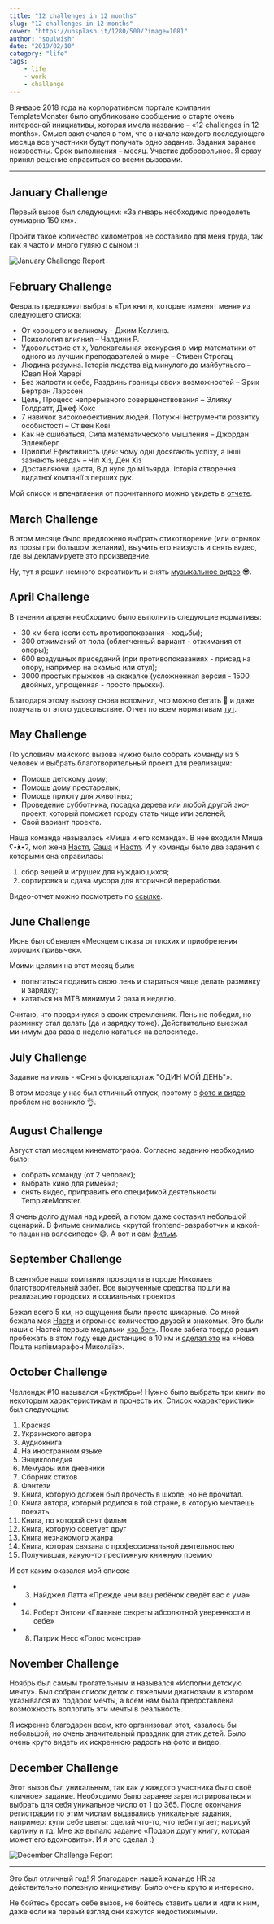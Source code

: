 ```yaml
---
title: "12 challenges in 12 months"
slug: "12-challenges-in-12-months"
cover: "https://unsplash.it/1280/500/?image=1081"
author: "soulwish"
date: "2019/02/10"
category: "life"
tags:
    - life
    - work
    - challenge
---
```


В январе 2018 года на корпоративном портале компании TemplateMonster было опубликовано сообщение о старте очень интересной инициативы, которая имела название – «12 challenges in 12 months». Смысл заключался в том, что в начале каждого последующего месяца все участники будут получать одно задание. Задания заранее неизвестны. Срок выполнения – месяц. Участие добровольное. Я сразу принял решение справиться со всеми вызовами.

---

## January Challenge
Первый вызов был следующим: «За январь необходимо преодолеть суммарно 150 км».

Пройти такое количество километров не составило для меня труда, так как я часто и много гуляю с сыном :)

![January Challenge Report](https://soulwish.info/images/2019-02-10/january.png)


## February Challenge
Февраль предложил выбрать «Три книги, которые изменят меня» из следующего списка:
- От хорошего к великому - Джим Коллинз.
- Психология влияния  – Чалдини Р.
- Удовольствие от x, Увлекательная экскурсия в мир математики от одного из лучших преподавателей в мире – Стивен Строгац
- Людина розумна. Історія людства від минулого до майбутнього – Ювал Ной Харарі
- Без жалости к себе, Раздвинь границы своих возможностей – Эрик Бертран Ларссен
- Цель, Процесс непрерывного совершенствования – Элияху Голдратт, Джеф Кокс
- 7 навичок високоефективних людей. Потужні інструменти розвитку особистості – Стівен Кові
- Как не ошибаться, Сила математического мышления – Джордан Элленберг
- Приліпи! Ефективність ідей: чому одні досягають успіху, а інші зазнають невдач – Чіп Хіз, Ден Хіз
- Доставляючи щастя, Від нуля до мільярда. Історія створення видатної компанії з перших рук.

Мой список и впечатления от прочитанного можно увидеть в [отчете](https://docs.google.com/document/d/1bdRtCZueWztLonkUYcFYFMopN_tiBZ91OfCFrKjZoyk/).

## March Challenge
В этом месяце было предложено выбрать стихотворение (или отрывок из прозы при большом желании), выучить его наизусть и снять видео, где вы декламируете это произведение.

Ну, тут я решил немного скреативить и снять [музыкальное видео](https://vimeo.com/262639373) 😎.

## April Challenge
В течении апреля необходимо было выполнить следующие нормативы:
- 30 км бега (если есть противопоказания - ходьбы);
- 300 отжиманий от пола (облегченный вариант - отжимания от опоры);
- 600 воздушных приседаний (при противопоказаниях - присед на опору, например на скамью или стул);
- 3000 простых прыжков на скакалке (усложненная версия - 1500 двойных, упрощенная - просто прыжки).

Благодаря этому вызову снова вспомнил, что можно бегать 🏃‍ и даже получать от этого удовольствие. Отчет по всем нормативам [тут](https://docs.google.com/spreadsheets/d/1DJcF194B0eTPWJCsGmf373PmnSoEUgQKjgUzufCj91c/).

## May Challenge
По условиям майского вызова нужно было собрать команду из 5 человек и выбрать благотворительный проект для реализации:
- Помощь детскому дому;
- Помощь дому престарелых;
- Помощь приюту для животных;
- Проведение субботника, посадка дерева или любой другой эко-проект, который поможет городу стать чище или зеленей;
- Свой вариант проекта.

Наша команда называлась «Миша и его команда». В нее входили Миша ʕ•́ᴥ•̀ʔ, моя жена [Настя](https://www.instagram.com/soul_constellation/), [Саша](https://www.instagram.com/karpov.alex.b/) и [Настя](https://www.instagram.com/karpova_ness/). И у команды было два задания с которыми она справилась:
1. сбор вещей и игрушек для нуждающихся;
2. сортировка и сдача мусора для вторичной переработки.

Видео-отчет можно посмотреть по [ссылке](https://www.youtube.com/watch?v=STzz2j0TUAE).

## June Challenge
Июнь был объявлен «Месяцем отказа от плохих и приобретения хороших привычек».

Моими целями на этот месяц были:
- попытаться подавить свою лень и стараться чаще делать разминку и зарядку;
- кататься на MTB минимум 2 раза в неделю.

Считаю, что продвинулся в своих стремлениях. Лень не победил, но разминку стал делать (да и зарядку тоже). Действительно выезжал минимум два раза в неделю кататься на велосипеде.

## July Challenge
Задание на июль - «Снять фоторепортаж "ОДИН МОЙ ДЕНЬ"».

В этом месяце у нас был отличный отпуск, поэтому с [фото и видео](https://vimeo.com/282648960) проблем не возникло 👌.

## August Challenge
Август стал месяцем кинематографа. Согласно заданию необходимо было:
- собрать команду (от 2 человек);
- выбрать кино для римейка;
- снять видео, приправить его спецификой деятельности TemplateMonster.

Я очень долго думал над идеей, а потом даже составил небольшой сценарий. В фильме снимались «крутой frontend-разработчик и какой-то пацан на велосипеде» 😄. А вот и сам [фильм](https://vimeo.com/288345305).

## September Challenge
В сентябре наша компания проводила в городе Николаев благотворительный забег. Все вырученные средства пошли на реализацию городских и социальных проектов. 

Бежал всего 5 км, но ощущения были просто шикарные. Со мной бежала моя [Настя](https://www.instagram.com/soul_constellation/) и огромное количество друзей и знакомых. Это были наши с Настей первые медальки [«за бег»](https://www.instagram.com/p/BoUV3JcnpIk/). После забега твердо решил пробежать в этом году еще дистанцию в 10 км и [сделал это](https://www.instagram.com/p/Bpw6H7vDSQT/) на «Нова Пошта напівмарафон Миколаїв».

## October Challenge
Челлендж #10 назывался «Буктябрь»! Нужно было выбрать три книги по некоторым характеристикам и прочесть их. Список «характеристик» был следующим:
1. Красная
2. Украинского автора
3. Аудиокнига
4. На иностранном языке
5. Энциклопедия
6. Мемуары или дневники
7. Сборник стихов
8. Фэнтези
9. Книга, которую должен был прочесть в школе, но не прочитал.
10. Книга автора, который родился в той стране, в которую мечтаешь поехать
11. Книга, по которой снят фильм
12. Книга, которую советует друг
13. Книга незнакомого жанра
14. Книга, которая связана с профессиональной деятельностью
15. Получившая, какую-то престижную книжную премию

И вот каким оказался мой список:
- 3. Найджел Латта «Прежде чем ваш ребёнок сведёт вас с ума»
- 14. Роберт Энтони «Главные секреты абсолютной уверенности в себе»
- 8. Патрик Несс «Голос монстра»

## November Challenge
Ноябрь был самым трогательным и назывался «Исполни детскую мечту». Был собран список деток с тяжелыми диагнозами в котором указывался их подарок мечты, а всем нам была предоставлена возможность воплотить эти мечты в реальность. 

Я искренне благодарен всем, кто организовал этот, казалось бы небольшой, но очень значительный праздник для этих детей. Было очень круто видеть их искреннюю радость на фото и видео.

## December Challenge
Этот вызов был уникальным, так как у каждого участника было своё «личное» задание. Необходимо было заранее зарегистрироваться и выбрать для себя уникальное число от 1 до 365. После окончания регистрации по этим числам выдавались уникальные задания, например: купи себе цветы; сделай что-то, что тебя пугает; нарисуй картину и тд. Мне же выпало задание «Подари другу книгу, которая может его вдохновить». И я это сделал :)

![December Challenge Report](https://soulwish.info/images/2019-02-10/december.png)


---

Это был отличный год! Я благодарен нашей команде HR за действительно полезную инициативу. Было очень круто и интересно.

Не бойтесь бросать себе вызов, не бойтесь ставить цели и идти к ним, даже если на первый взгляд они кажутся недостижимыми.